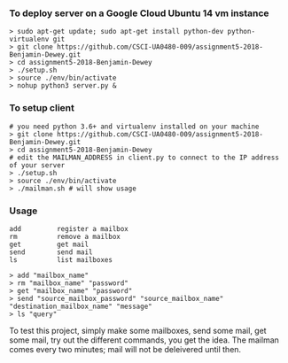 ### To deploy server on a Google Cloud Ubuntu 14 vm instance

```
> sudo apt-get update; sudo apt-get install python-dev python-virtualenv git
> git clone https://github.com/CSCI-UA0480-009/assignment5-2018-Benjamin-Dewey.git
> cd assignment5-2018-Benjamin-Dewey
> ./setup.sh
> source ./env/bin/activate
> nohup python3 server.py &
```

### To setup client

```
# you need python 3.6+ and virtualenv installed on your machine
> git clone https://github.com/CSCI-UA0480-009/assignment5-2018-Benjamin-Dewey.git
> cd assignment5-2018-Benjamin-Dewey
# edit the MAILMAN_ADDRESS in client.py to connect to the IP address of your server
> ./setup.sh
> source ./env/bin/activate
> ./mailman.sh # will show usage
```

### Usage
```
add         register a mailbox
rm          remove a mailbox
get         get mail
send        send mail
ls          list mailboxes

> add "mailbox_name"
> rm "mailbox_name" "password"
> get "mailbox_name" "password"
> send "source_mailbox_password" "source_mailbox_name" "destination_mailbox_name" "message"
> ls "query"
```

To test this project, simply make some mailboxes, send some mail, get some mail, try out the different commands, you get the idea. The mailman comes every two minutes; mail will not be deleivered until then.
